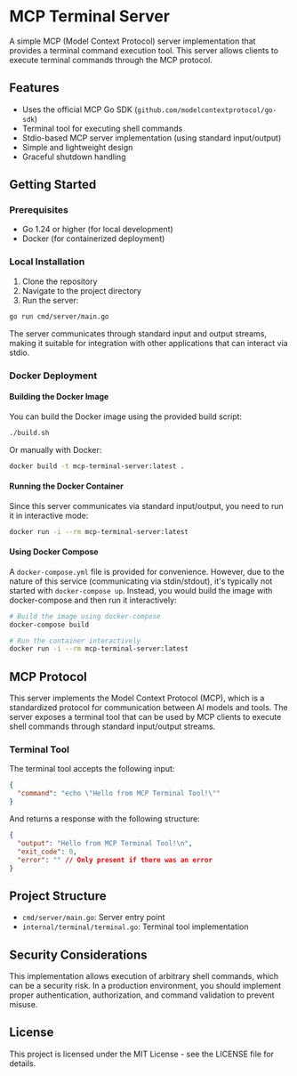 # MCP Terminal Server

A simple MCP (Model Context Protocol) server implementation that provides a terminal command execution tool. This server allows clients to execute terminal commands  through the MCP protocol.

## Features

- Uses the official MCP Go SDK (`github.com/modelcontextprotocol/go-sdk`)
- Terminal tool for executing shell commands
- Stdio-based MCP server implementation (using standard input/output)
- Simple and lightweight design
- Graceful shutdown handling

## Getting Started

### Prerequisites

- Go 1.24 or higher (for local development)
- Docker (for containerized deployment)

### Local Installation

1. Clone the repository
2. Navigate to the project directory
3. Run the server:

```bash
go run cmd/server/main.go
```

The server communicates through standard input and output streams, making it suitable for integration with other applications that can interact via stdio.

### Docker Deployment

#### Building the Docker Image

You can build the Docker image using the provided build script:

```bash
./build.sh
```

Or manually with Docker:

```bash
docker build -t mcp-terminal-server:latest .
```

#### Running the Docker Container

Since this server communicates via standard input/output, you need to run it in interactive mode:

```bash
docker run -i --rm mcp-terminal-server:latest
```

#### Using Docker Compose

A `docker-compose.yml` file is provided for convenience. However, due to the nature of this service (communicating via stdin/stdout), it's typically not started with `docker-compose up`. Instead, you would build the image with docker-compose and then run it interactively:

```bash
# Build the image using docker-compose
docker-compose build

# Run the container interactively
docker run -i --rm mcp-terminal-server:latest
```

## MCP Protocol

This server implements the Model Context Protocol (MCP), which is a standardized protocol for communication between AI models and tools. The server exposes a terminal tool that can be used by MCP clients to execute shell commands through standard input/output streams.

### Terminal Tool

The terminal tool accepts the following input:

```json
{
  "command": "echo \"Hello from MCP Terminal Tool!\""
}
```

And returns a response with the following structure:

```json
{
  "output": "Hello from MCP Terminal Tool!\n",
  "exit_code": 0,
  "error": "" // Only present if there was an error
}
```

## Project Structure

- `cmd/server/main.go`: Server entry point
- `internal/terminal/terminal.go`: Terminal tool implementation

## Security Considerations

This implementation allows execution of arbitrary shell commands, which can be a security risk. In a production environment, you should implement proper authentication, authorization, and command validation to prevent misuse.

## License

This project is licensed under the MIT License - see the LICENSE file for details.
